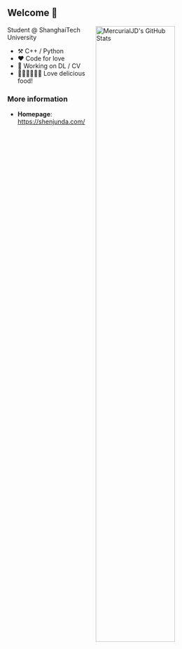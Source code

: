 <!--
**MercurialJD/MercurialJD** is a ✨ _special_ ✨ repository because its `README.md` (this file) appears on your GitHub profile.
-->

## Welcome 👋

<a href="https://github.com/MercurialJD">
<img
  src="https://github-readme-stats.vercel.app/api?username=MercurialJD&count_private=true&theme=tokyonight"
  title="MercurialJD&#039;s GitHub Stats"
  align="right"
  width="60%"
/>
</a>

Student @ ShanghaiTech University

* ⚒️ C++ / Python
* ❤ Code for love
* 🔭 Working on DL / CV
* 🍟🍔🍕🌭🍿🥓 Love delicious food!

### More information

- **Homepage**: <https://shenjunda.com/>
